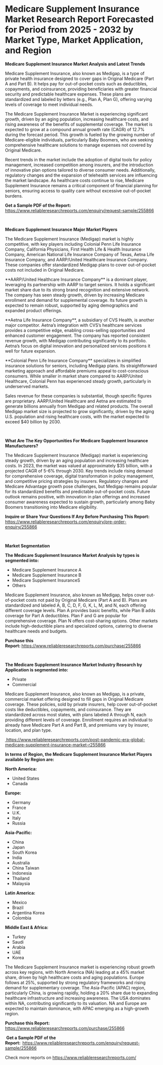 <p><h1>Medicare Supplement Insurance Market Research Report Forecasted for Period from 2025 -  2032 by Market Type, Market Application, and Region</h1></p><p><strong>Medicare Supplement Insurance Market Analysis and Latest Trends</strong></p>
<p><p>Medicare Supplement Insurance, also known as Medigap, is a type of private health insurance designed to cover gaps in Original Medicare (Part A and Part B). It helps pay for out-of-pocket costs such as deductibles, copayments, and coinsurance, providing beneficiaries with greater financial security and predictable healthcare expenses. These plans are standardized and labeled by letters (e.g., Plan A, Plan G), offering varying levels of coverage to meet individual needs.</p><p>The Medicare Supplement Insurance Market is experiencing significant growth, driven by an aging population, increasing healthcare costs, and rising awareness of the benefits of supplemental coverage. The market is expected to grow at a compound annual growth rate (CAGR) of 12.7% during the forecast period. This growth is fueled by the growing number of Medicare-eligible individuals, particularly Baby Boomers, who are seeking comprehensive healthcare solutions to manage expenses not covered by Original Medicare.</p><p>Recent trends in the market include the adoption of digital tools for policy management, increased competition among insurers, and the introduction of innovative plan options tailored to diverse consumer needs. Additionally, regulatory changes and the expansion of telehealth services are influencing the market landscape. As healthcare costs continue to rise, Medicare Supplement Insurance remains a critical component of financial planning for seniors, ensuring access to quality care without excessive out-of-pocket burdens.</p></p>
<p><strong>Get a Sample PDF of the Report:&nbsp;</strong> <a href="https://www.reliableresearchreports.com/enquiry/request-sample/255866?utm_campaign=48&utm_medium=2&utm_source=Github&utm_content=ia&utm_term=21012025&utm_id=medicare-supplement-insurance">https://www.reliableresearchreports.com/enquiry/request-sample/255866</a></p>
<p>&nbsp;</p>
<p><strong>Medicare Supplement Insurance Major Market Players</strong></p>
<p><p>The Medicare Supplement Insurance (Medigap) market is highly competitive, with key players including Colonial Penn Life Insurance Company, California Physicians, First Health Life & Health Insurance Company, American National Life Insurance Company of Texas, Aetna Life Insurance Company, and AARP/United Healthcare Insurance Company. These companies offer standardized Medigap plans to cover out-of-pocket costs not included in Original Medicare.</p><p>**AARP/United Healthcare Insurance Company** is a dominant player, leveraging its partnership with AARP to target seniors. It holds a significant market share due to its strong brand recognition and extensive network. The company has seen steady growth, driven by increasing Medicare enrollment and demand for supplemental coverage. Its future growth is expected to remain robust, supported by aging demographics and expanded product offerings.</p><p>**Aetna Life Insurance Company**, a subsidiary of CVS Health, is another major competitor. Aetna’s integration with CVS’s healthcare services provides a competitive edge, enabling cross-selling opportunities and enhanced customer engagement. The company has reported consistent revenue growth, with Medigap contributing significantly to its portfolio. Aetna’s focus on digital innovation and personalized services positions it well for future expansion.</p><p>**Colonial Penn Life Insurance Company** specializes in simplified insurance solutions for seniors, including Medigap plans. Its straightforward marketing approach and affordable premiums appeal to cost-conscious consumers. While smaller in market share compared to AARP/United Healthcare, Colonial Penn has experienced steady growth, particularly in underserved markets.</p><p>Sales revenue for these companies is substantial, though specific figures are proprietary. AARP/United Healthcare and Aetna are estimated to generate billions annually from Medigap and related products. The overall Medigap market size is projected to grow significantly, driven by the aging U.S. population and rising healthcare costs, with the market expected to exceed $40 billion by 2030.</p></p>
<p>&nbsp;</p>
<p><strong>What Are The Key Opportunities For Medicare Supplement Insurance Manufacturers?</strong></p>
<p><p>The Medicare Supplement Insurance (Medigap) market is experiencing steady growth, driven by an aging population and increasing healthcare costs. In 2023, the market was valued at approximately $35 billion, with a projected CAGR of 5-6% through 2030. Key trends include rising demand for comprehensive coverage, digital transformation in policy management, and competitive pricing strategies by insurers. Regulatory changes and Medicare Advantage growth pose challenges, but Medigap remains popular for its standardized benefits and predictable out-of-pocket costs. Future outlook remains positive, with innovation in plan offerings and increased consumer awareness expected to sustain growth, particularly among Baby Boomers transitioning into Medicare eligibility.</p></p>
<p><strong>Inquire or Share Your Questions If Any Before Purchasing This Report:</strong> <a href="https://www.reliableresearchreports.com/enquiry/pre-order-enquiry/255866?utm_campaign=48&utm_medium=2&utm_source=Github&utm_content=ia&utm_term=21012025&utm_id=medicare-supplement-insurance">https://www.reliableresearchreports.com/enquiry/pre-order-enquiry/255866</a></p>
<p>&nbsp;</p>
<p><strong>Market Segmentation</strong></p>
<p><strong>The Medicare Supplement Insurance Market Analysis by types is segmented into:</strong></p>
<p><ul><li>Medicare Supplement Insurance A</li><li>Medicare Supplement Insurance B</li><li>Medicare Supplement InsuranceS</li><li>Others</li></ul></p>
<p><p>Medicare Supplement Insurance, also known as Medigap, helps cover out-of-pocket costs not paid by Original Medicare (Part A and B). Plans are standardized and labeled A, B, C, D, F, G, K, L, M, and N, each offering different coverage levels. Plan A provides basic benefits, while Plan B adds coverage for Part A deductibles. Plan F and G are popular for comprehensive coverage. Plan N offers cost-sharing options. Other markets include high-deductible plans and specialized options, catering to diverse healthcare needs and budgets.</p></p>
<p><strong>Purchase this Report:&nbsp;</strong><a href="https://www.reliableresearchreports.com/purchase/255866?utm_campaign=48&utm_medium=2&utm_source=Github&utm_content=ia&utm_term=21012025&utm_id=medicare-supplement-insurance">https://www.reliableresearchreports.com/purchase/255866</a></p>
<p>&nbsp;</p>
<p><strong>The Medicare Supplement Insurance Market Industry Research by Application is segmented into:</strong></p>
<p><ul><li>Private</li><li>Commercial</li></ul></p>
<p><p>Medicare Supplement Insurance, also known as Medigap, is a private, commercial market offering designed to fill gaps in Original Medicare coverage. These policies, sold by private insurers, help cover out-of-pocket costs like deductibles, copayments, and coinsurance. They are standardized across most states, with plans labeled A through N, each providing different levels of coverage. Enrollment requires an individual to already have Medicare Part A and Part B, and premiums vary by insurer, location, and plan type.</p></p>
<p><a href="https://www.reliableresearchreports.com/post-pandemic-era-global-medicare-supplement-insurance-market-r255866?utm_campaign=48&utm_medium=2&utm_source=Github&utm_content=ia&utm_term=21012025&utm_id=medicare-supplement-insurance">&nbsp;https://www.reliableresearchreports.com/post-pandemic-era-global-medicare-supplement-insurance-market-r255866</a></p>
<p><strong>In terms of Region, the Medicare Supplement Insurance Market Players available by Region are:</strong></p>
<p>
    <p> <strong> North America: </strong>
        <ul>
            <li>United States</li>
            <li>Canada</li>
        </ul>
        </p> 
    <p> <strong> Europe: </strong>
        <ul>
            <li>Germany</li>
            <li>France</li>
            <li>U.K.</li>
            <li>Italy</li>
            <li>Russia</li>
        </ul>
        </p> 
    <p> <strong> Asia-Pacific: </strong>
        <ul>
            <li>China</li>
            <li>Japan</li>
            <li>South Korea</li>
            <li>India</li>
            <li>Australia</li>
            <li>China Taiwan</li>
            <li>Indonesia</li>
            <li>Thailand</li>
            <li>Malaysia</li>
        </ul>
        </p> 
    <p> <strong> Latin America: </strong>
        <ul>
            <li>Mexico</li>
            <li>Brazil</li>
            <li>Argentina Korea</li>
            <li>Colombia</li>
        </ul>
        </p> 
    <p> <strong> Middle East & Africa: </strong>
        <ul>
            <li>Turkey</li>
            <li>Saudi</li>
            <li>Arabia</li>
            <li>UAE</li>
            <li>Korea</li>
        </ul>
    </p>
    </p>
<p><p>The Medicare Supplement Insurance market is experiencing robust growth across key regions, with North America (NA) leading at a 45% market share, driven by high healthcare costs and aging populations. Europe follows at 25%, supported by strong regulatory frameworks and rising demand for supplementary coverage. The Asia-Pacific (APAC) region, particularly China, is growing rapidly, holding a 20% share due to expanding healthcare infrastructure and increasing awareness. The USA dominates within NA, contributing significantly to its valuation. NA and Europe are expected to maintain dominance, with APAC emerging as a high-growth region.</p></p>
<p><strong>Purchase this Report: </strong><a href="https://www.reliableresearchreports.com/purchase/255866?utm_campaign=48&utm_medium=2&utm_source=Github&utm_content=ia&utm_term=21012025&utm_id=medicare-supplement-insurance">https://www.reliableresearchreports.com/purchase/255866</a></p>
<p>&nbsp;<strong>Get a Sample PDF of the Report:&nbsp;&nbsp;</strong><a href="https://www.reliableresearchreports.com/enquiry/request-sample/255866?utm_campaign=48&utm_medium=2&utm_source=Github&utm_content=ia&utm_term=21012025&utm_id=medicare-supplement-insurance">https://www.reliableresearchreports.com/enquiry/request-sample/255866</a></p>
<p><strong></strong></p>
<p>Check more reports on <a href="https://www.reliableresearchreports.com/?utm_campaign=48&utm_medium=2&utm_source=Github&utm_content=ia&utm_term=21012025&utm_id=medicare-supplement-insurance">https://www.reliableresearchreports.com/</a></p>